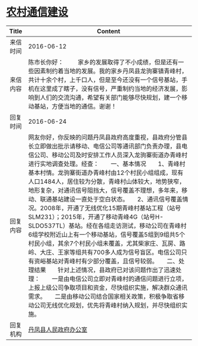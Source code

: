 # <a href="http://www.shangluo.gov.cn/zmhd/ldxxxx.jsp?urltype=leadermail.LeaderMailContentUrl&wbtreeid=1112&leadermailid=3657">农村通信建设</a>
|Title|Content|
|:---:|---|
|来信时间|2016-06-12|
|来信内容|陈市长你好：         家乡的发展取得了不小成绩，但是还有一些因素制约着当地的发展。我的家乡丹凤县龙驹寨镇青峰村，共计十余个村，上千口人，但是至今还没有一个信号基站，手机在这里成了瞎子，没有信号，严重制约当地的经济发展，影响到人们的交流沟通，希望有关部门能够尽快规划，建一个移动基站，方便当地的通信。谢谢！|
|回复时间|2016-06-24|
|回复内容|网友你好，你反映的问题丹凤县政府高度重视，县政府分管县长立即做出批示请移动、电信公司等通讯部门负责办理，县电信公司、移动公司及时安排工作人员深入龙驹寨街道办青峰村进行实地调查处理。经查：　　一、基本情况　　1、青峰村基本村情。龙驹寨街道办青峰村由12个村民小组组成，现有人口1484人，居住较为分散，青峰村山体较大，地势狭窄，地形复杂，对通讯信号阻挡大，信号覆盖不理想，多年来，移动、联通基站建设一直处于空白状态。　　2、通讯信号覆盖情况。2008年，开通了无线优化15期青峰村基站工程（站号SLM231）；2015年，开通了移动青峰4G（站号H-SLDO537TL）基站。经在各组走访测试，移动公司在青峰村6组学校附近山上有一个移动基站，信号覆盖5组到9组共5个村民小组，其余7个村民小组未覆盖，尤其柴家庄、瓦房、路岭、大庄、王家等组共有700多人成为信号盲区。电信公司只有资峪基站对青峰村有少部分覆盖，且信号较弱。　　二、处理结果　　针对上述情况，县政府已对该问题作出了迅速处理：　　一是由电信公司立即对青峰村的通信问题进行立项，上报上级公司争取项目和资金，尽快组织实施，解决群众通讯需求。　　二是由移动公司结合国家相关政策，积极争取省移动公司无线优化规划，优先将青峰村纳入规划，并尽快组织实施。|
|回复机构|<a href="../../categories/agencies/丹凤县人民政府办公室.md">丹凤县人民政府办公室</a>|